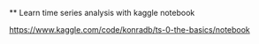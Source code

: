 ** Learn time series analysis with kaggle notebook

https://www.kaggle.com/code/konradb/ts-0-the-basics/notebook